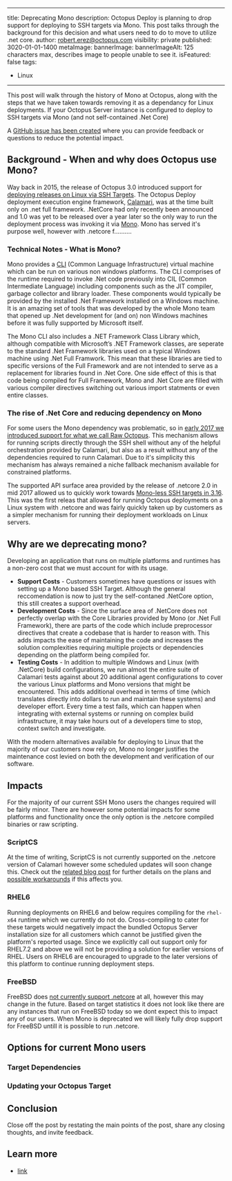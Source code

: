 ---
title: Deprecating Mono
description: Octopus Deploy is planning to drop support for deploying to SSH targets via Mono. This post talks through the background for this decision and what users need to do to move to utilize .net core.
author: robert.erez@octopus.com
visibility: private
published: 3020-01-01-1400
metaImage: 
bannerImage: 
bannerImageAlt: 125 characters max, describes image to people unable to see it.
isFeatured: false
tags: 
  - Linux
----

This post will walk through the history of Mono at Octopus, along with the steps that we have taken towards removing it as a dependancy for Linux deployments.
If your Octopus Server instance is configured to deploy to SSH targets via Mono (and not self-contained .Net Core)

A [GitHub issue has been created](https://github.com/OctopusDeploy/Issues/issues/8146) where you can provide feedback or questions to reduce the potential impact.

## Background - When and why does Octopus use Mono?
Way back in 2015, the release of Octopus 3.0 introduced support for [deploying releases on Linux via SSH Targets](https://octopus.com/blog/deployment-targets-in-octopus-3#multiple-types-of-machines-deployment-targets). The Octopus Deploy deployment execution engine framework, [Calamari](https://github.com/OctopusDeploy/Calamari), was at the time built only on .net full framework. .NetCore had only recently been announced and 1.0 was yet to be released over a year later so the only way to run the deployment process was invoking it via [Mono](https://www.mono-project.com/docs/about-mono/). Mono has served it's purpose well, however with .netcore f..........

### Technical Notes - What is Mono?
Mono provides a [CLI](https://en.wikipedia.org/wiki/Common_Language_Infrastructure) (Common Language Infrastructure) virtual machine which can be run on various non windows platforms. The CLI comprises of the runtime required to invoke .Net code  previously into CIL (Common Intermediate Language)
including components such as the JIT compiler, garbage collector and library loader. These components would typically be provided by the installed .Net Framework installed on a Windows machine. It is an amazing set of tools that was developed by the whole Mono team that opened up .Net development for (and on) non Windows machines before it was fully supported by Microsoft itself.
 
The Mono CLI also includes a .NET Framework Class Library which, although compatible with Microsoft’s .NET Framework classes, are seperate to the standard .Net Framework libraries used on a typical Windows machine using .Net Full Framwork. This mean that these libraries are tied to specific versions of the Full Framework and are not intended to serve as a replacement for libraries found in .Net Core. One side effect of this is that code being compiled for Full Framework, Mono and .Net Core are filled with various compiler directives switching out various import statments or even entire classes. 

### The rise of .Net Core and reducing dependency on Mono
For some users the Mono dependency was problematic, so in [early 2017 we introduced support for what we call Raw Octopus](https://octopus.com/blog/trying-raw-octopus). This mechanism allows for running scripts directly through the SSH shell without any of the helpful orchestration provided by Calamari, but also as a result without any of the dependencies required to runn Calamari. Due to it's simplicity this mechanism has always remained a niche fallback mechanism available for constrained platforms.

The supported API surface area provided by the release of .netcore 2.0 in mid 2017 allowed us to quickly work towards [Mono-less SSH targets in 3.16](https://octopus.com/blog/octopus-release-3-16#ssh-targets-sans-mono). This was the first releas that allowed for running Octopus deployments on a Linux system with .netcore and was fairly quickly taken up by customers as a simpler mechanism for running their deployment workloads on Linux servers.

## Why are we deprecating mono?
Developing an application that runs on multiple platforms and runtimes has a non-zero cost that we must account for with its usage.

* **Support Costs** - Customers sometimes have questions or issues with setting up a Mono based SSH Target. Although the general reccomendation is now to just try the self-contaned .NetCore option, this still creates a support overhead.
* **Development Costs** - Since the surface area of .NetCore does not perfectly overlap with the Core Libraries provided by Mono (or .Net Full Framework), there are parts of the code which include preprocessor directives that create a codebase that is harder to reason with. This adds impacts the ease of maintaining the code and increases the solution complexities requiring multiple projects or dependencies depending on the platform being compiled for.
* **Testing Costs** - In addition to multiple Windows and Linux (with .NetCore) build configurations, we run almost the entire suite of Calamari tests against about 20 additional agent configurations to cover the various Linux platforms and Mono versions that might be encountered. This adds additional overhead in terms of time (which translates directly into dollars to run and maintain these systems) and developer effort. Every time a test fails, which can happen when integrating with external systems or running on complex build infrastructure, it may take hours out of a developers time to stop, context switch and investigate.

With the modern alternatives available for deploying to Linux that the majority of our customers now rely on, Mono no longer justifies the maintenance cost levied on both the development and verification of our software.

## Impacts
For the majority of our current SSH Mono users the changes required will be fairly minor. There are however some potential impacts for some platforms and functionality once the only option is the .netcore compiled binaries or raw scripting.

### ScriptCS
At the time of writing, ScriptCS is not currently supported on the .netcore version of Calamari however some scheduled updates will soon change this. Check out the [related blog post](https://octopus.com/blog/rfc-migrate-scriptcs-dotnet-script) for further details on the plans and [possible workarounds](https://octopus.com/blog/rfc-migrate-scriptcs-dotnet-script#workaround) if this affects you.

### RHEL6
Running deployments on RHEL6 and below requires compiling for the `rhel-x64` runtime which we currently do not do. Cross-compiling to cater for these targets would negatively impact the bundled Octopus Server installation size for all customers which cannot be justified given the platform's reported usage. Since we explicitly call out support only for RHEL7.2 and above we will not be providing a solution for earlier versions of RHEL. Users on RHEL6 are encouraged to upgrade to the later versions of this platform to continue running deployment steps.

### FreeBSD
FreeBSD does [not currently support .netcore](https://github.com/dotnet/runtime/issues/14537) at all, however this may change in the future. Based on target statistics it does not look like there are any instances that run on FreeBSD today so we dont expect this to impact any of our users. When Mono is deprecated we will likely fully drop support for FreeBSD untill it is possible to run .netcore.

## Options for current Mono users

### Target Dependencies
### Updating your Octopus Target


## Conclusion

Close off the post by restating the main points of the post, share any closing thoughts, and invite feedback.

## Learn more

- [link](https://www.example.com/resource)
